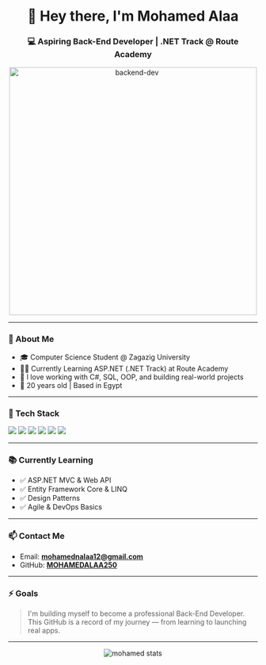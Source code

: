 <h1 align="center">👋 Hey there, I'm Mohamed Alaa</h1>
<h3 align="center">💻 Aspiring Back-End Developer | .NET Track @ Route Academy</h3>

<p align="center">
  <img src="https://i.imgur.com/hv0JpMl.png" alt="backend-dev" width="500"/>
</p>

---

### 🧠 About Me

- 🎓 Computer Science Student @ Zagazig University
- 🧑‍💻 Currently Learning ASP.NET (.NET Track) at Route Academy
- 💬 I love working with C#, SQL, OOP, and building real-world projects
- 📍 20 years old | Based in Egypt

---

### 🚀 Tech Stack

<p>
  <img src="https://img.shields.io/badge/C++-00599C?style=for-the-badge&logo=c%2B%2B&logoColor=white"/>
  <img src="https://img.shields.io/badge/C%23-239120?style=for-the-badge&logo=c-sharp&logoColor=white"/>
  <img src="https://img.shields.io/badge/.NET-512BD4?style=for-the-badge&logo=dotnet&logoColor=white"/>
  <img src="https://img.shields.io/badge/SQL-003B57?style=for-the-badge&logo=Microsoft-SQL-Server&logoColor=white"/>
  <img src="https://img.shields.io/badge/Git-F05032?style=for-the-badge&logo=git&logoColor=white"/>
  <img src="https://img.shields.io/badge/GitHub-181717?style=for-the-badge&logo=github&logoColor=white"/>
</p>

---

### 📚 Currently Learning

- ✅ ASP.NET MVC & Web API
- ✅ Entity Framework Core & LINQ
- ✅ Design Patterns
- ✅ Agile & DevOps Basics

---

### 📫 Contact Me

- Email: **mohamednalaa12@gmail.com**
- GitHub: [**MOHAMEDALAA250**](https://github.com/MOHAMEDALAA250)

---

### ⚡ Goals

> I'm building myself to become a professional Back-End Developer.  
> This GitHub is a record of my journey — from learning to launching real apps.

---

<p align="center">
  <img src="https://github-readme-stats.vercel.app/api?username=MOHAMEDALAA250&show_icons=true&theme=tokyonight" alt="mohamed stats" />
</p>
